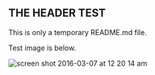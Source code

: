 ##  THE HEADER TEST

This is only a temporary README.md file.

Test image is below.

![screen shot 2016-03-07 at 12 20 14 am](https://cloud.githubusercontent.com/assets/1377208/13561379/62f62746-e3fa-11e5-8a85-e74cda34b3ae.png)
